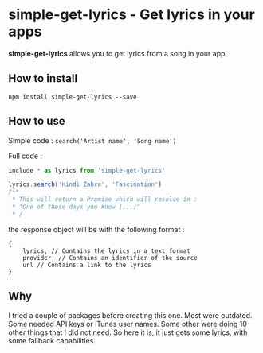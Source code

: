 # simple-get-lyrics - Get lyrics in your apps

**simple-get-lyrics** allows you to get lyrics from a song in your app.

## How to install

```
npm install simple-get-lyrics --save
```

## How to use
Simple code :
`search('Artist name', 'Song name')`

Full code :
```javascript
include * as lyrics from 'simple-get-lyrics'

lyrics.search('Hindi Zahra', 'Fascination')
/**
 * This will return a Promise which will resolve in :
 * "One of these days you know [...]"
 * /
```

the response object will be with the following format :
```
{
    lyrics, // Contains the lyrics in a text format
    provider, // Contains an identifier of the source
    url // Contains a link to the lyrics
}
```

## Why
I tried a couple of packages before creating this one. Most were outdated. Some needed API keys or iTunes user names. Some other were doing 10 other things that I did not need. So here it is, it just gets some lyrics, with some fallback capabilities. 
